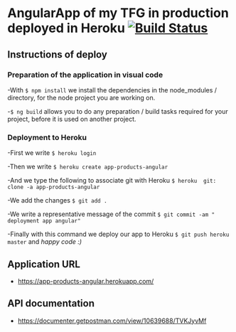 # AngularApp of my TFG in production deployed in Heroku [![Build Status](https://travis-ci.org/enramir/App-Angular-TFG.svg?branch=master)](https://travis-ci.org/enramir/App-Angular-TFG)

## Instructions of deploy

### Preparation of the application in visual code

-With `$ npm install` we install the dependencies in the node_modules / directory, for the node project you are working on.

-`$ ng build` allows you to do any preparation / build tasks required for your project, before it is used on another project.

### Deployment to Heroku

-First we write `$ heroku login`

-Then we write `$ heroku create app-products-angular`

-And we type the following to associate git with Heroku `$ heroku  git: clone -a app-products-angular`

-We add the changes `$ git add .`

-We write a representative message of the commit `$ git commit -am "
deployment app angular"`

-Finally with this command we deploy our app to Heroku `$ git push heroku master` and *happy code :)*

## Application URL

- <https://app-products-angular.herokuapp.com/>

## API documentation

- <https://documenter.getpostman.com/view/10639688/TVKJyvMf>

